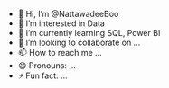 - 👋 Hi, I’m @NattawadeeBoo
- 👀 I’m interested in Data 
- 🌱 I’m currently learning SQL, Power BI
- 💞️ I’m looking to collaborate on ...
- 📫 How to reach me ...
- 😄 Pronouns: ...
- ⚡ Fun fact: ...

<!---
NattawadeeBoo/NattawadeeBoo is a ✨ special ✨ repository because its `README.md` (this file) appears on your GitHub profile.
You can click the Preview link to take a look at your changes.
--->
